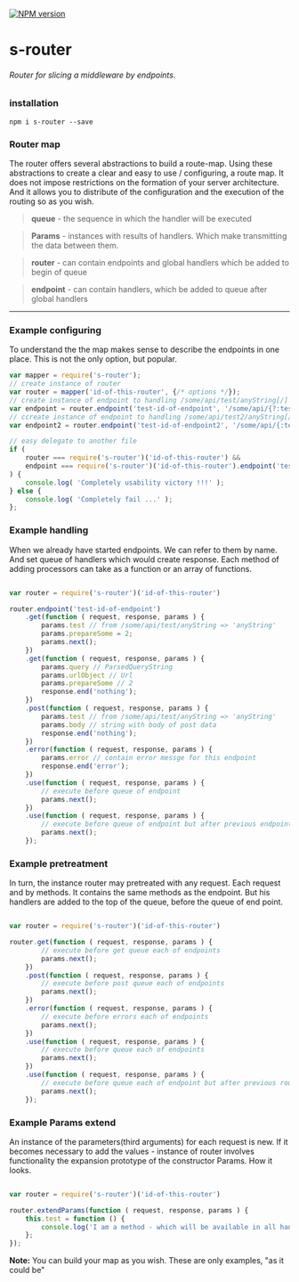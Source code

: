 
[![NPM version][npm-image]][npm-url]

s-router
===============
###### Router for slicing a middleware by endpoints.

### installation
```shell
npm i s-router --save
```

### Router map 

The router offers several abstractions to build a route-map. Using these abstractions to create a clear and easy to use / configuring, a route map. It does not impose restrictions on the formation of your server architecture. And it allows you to distribute of the configuration and the execution of the routing so as you wish.

>**queue** - the sequence in which the handler will be executed

>**Params** - instances with results of handlers. Which make transmitting the data between them.

>**router** - can contain endpoints and global handlers which be added to begin of queue

>**endpoint** - can contain handlers, which be added to queue after global handlers

--------------

### Example configuring

To understand the the map makes sense to describe the endpoints in one place. This is not the only option, but popular.

```javascript
var mapper = require('s-router');
// create instance of router
var router = mapper('id-of-this-router', {/* options */}); 
// create instance of endpoint to handling /some/api/test/anyString[/] or /some/api/test[/]
var endpoint = router.endpoint('test-id-of-endpoint', '/some/api/{?:test}');
// ccreate instance of endpoint to handling /some/api/test2/anyString[/]
var endpoint2 = router.endpoint('test-id-of-endpoint2', '/some/api/{:test2}');

// easy delegate to another file
if (
    router === require('s-router')('id-of-this-router') &&
    endpoint === require('s-router')('id-of-this-router').endpoint('test-id-of-endpoint')
) {
	console.log( 'Completely usability victory !!!' );
} else {
	console.log( 'Completely fail ...' );
};

```

### Example handling

When we already have started endpoints. We can refer to them by name. And set queue of handlers which would create response. Each method of adding processors can take as a function or an array of functions.

```javascript

var router = require('s-router')('id-of-this-router')

router.endpoint('test-id-of-endpoint')
    .get(function ( request, response, params ) {
        params.test // from /some/api/test/anyString => 'anyString'
        params.prepareSome = 2;
        params.next();
    })
    .get(function ( request, response, params ) {
        params.query // ParsedQueryString
        params.urlObject // Url
        params.prepareSome // 2
        response.end('nothing');
    })
    .post(function ( request, response, params ) {
        params.test // from /some/api/test/anyString => 'anyString'
        params.body // string with body of post data
        response.end('nothing');
    })
    .error(function ( request, response, params ) {
        params.error // contain error messge for this endpoint
        response.end('error');
    })
    .use(function ( request, response, params ) {
        // execute before queue of endpoint
        params.next();
    })
    .use(function ( request, response, params ) {
        // execute before queue of endpoint but after previous endpoint 'use' handler
        params.next();
    });

```

### Example pretreatment

In turn, the instance router may pretreated with any request. Each request and by methods. It contains the same methods as the endpoint. But his handlers are added to the top of the queue, before the queue of end point.

```javascript

var router = require('s-router')('id-of-this-router')

router.get(function ( request, response, params ) {
        // execute before get queue each of endpoints
        params.next();
    })
    .post(function ( request, response, params ) {
        // execute before post queue each of endpoints
        params.next();
    })
    .error(function ( request, response, params ) {
        // execute before errors each of endpoints
        params.next();
    })
    .use(function ( request, response, params ) {
        // execute before queue each of endpoints
        params.next();
    })
    .use(function ( request, response, params ) {
        // execute before queue each of endpoint but after previous router 'use' handler
        params.next();
    });

```

### Example Params extend

An instance of the parameters(third arguments) for each request is new. If it becomes necessary to add the values - instance of router involves functionality the expansion prototype of the constructor Params. How it looks.

```javascript

var router = require('s-router')('id-of-this-router')

router.extendParams(function ( request, response, params ) {
    this.test = function () {
        console.log('I am a method - which will be available in all handlers like a params.test()');
    };
});

```

**Note:** You can build your map as you wish. These are only examples, "as it could be"

[npm-image]: https://badge.fury.io/js/s-router.svg
[npm-url]: https://npmjs.org/package/s-router